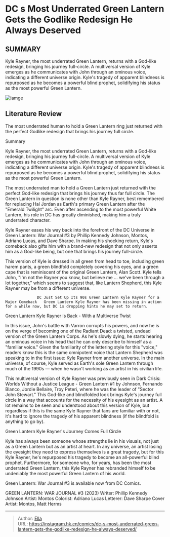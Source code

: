 # DC s Most Underrated Green Lantern Gets the Godlike Redesign He Always Deserved


## SUMMARY 



  Kyle Rayner, the most underrated Green Lantern, returns with a God-like redesign, bringing his journey full-circle.   A multiversal version of Kyle emerges as he communicates with John through an ominous voice, indicating a different universe origin.   Kyle&#39;s tragedy of apparent blindness is repurposed as he becomes a powerful blind prophet, solidifying his status as the most powerful Green Lantern.  

![iamge](https://static1.srcdn.com/wordpress/wp-content/uploads/2023/01/green-lanterns-under-attacks.jpg)

## Literature Review

The most underrated human to hold a Green Lantern ring just returned with the perfect Godlike redesign that brings his journey full circle.





Summary

  Kyle Rayner, the most underrated Green Lantern, returns with a God-like redesign, bringing his journey full-circle.   A multiversal version of Kyle emerges as he communicates with John through an ominous voice, indicating a different universe origin.   Kyle&#39;s tragedy of apparent blindness is repurposed as he becomes a powerful blind prophet, solidifying his status as the most powerful Green Lantern.  







The most underrated man to hold a Green Lantern just returned with the perfect God-like redesign that brings his journey thus far full circle. The Green Lantern in question is none other than Kyle Rayner, best remembered for replacing Hal Jordan as Earth&#39;s primary Green Lantern after the &#34;Emerald Twilight&#34; arc. Even after ascending to the most powerful White Lantern, his role in DC has greatly diminished, making him a truly underrated character.

Kyle Rayner eases his way back into the forefront of the DC Universe in Green Lantern: War Journal #3 by Phillip Kennedy Johnson, Montos, Adriano Lucas, and Dave Sharpe. In making his shocking return, Kyle&#39;s comeback also gifts him with a brand-new redesign that not only asserts him as a God-like being, but one that brings his journey full-circle.

          




This version of Kyle is dressed in all green from head to toe, including green harem pants, a green blindfold completely covering his eyes, and a green cape that is reminiscent of the original Green Lantern, Alan Scott. Kyle tells John, &#34;I&#39;m not the Rayner you know, but believe me ... we&#39;ve been through a lot together,&#34; which seems to suggest that, like Lantern Shepherd, this Kyle Rayner may be from a different universe.

                  DC Just Set Up Its 90s Green Lantern Kyle Rayner for a Major Comeback   Green Lantern Kyle Rayner has been missing in action for a while now, but DC is dropping hints he may set to return.   


 Green Lantern Kyle Rayner is Back - With a Multiverse Twist 
          

In this issue, John&#39;s battle with Varron corrupts his powers, and now he is on the verge of becoming one of the Radiant Dead: a twisted, undead version of the Green Lantern Corps. As he&#39;s slowly dying, he starts hearing an ominous voice in his head that he can only describe to himself as a &#34;familiar voice.&#34; Given the familiarity of the lettering style for this &#34;voice,&#34; readers know this is the same omnipotent voice that Lantern Shepherd was speaking to in the first issue: Kyle Rayner from another universe. In the main universe, of course, Kyle served as Earth&#39;s sole Green Lantern through much of the 1990s — when he wasn&#39;t working as an artist in his civilian life.




This multiversal version of Kyle Rayner was previously seen in Dark Crisis: Worlds Without a Justice League - Green Lantern #1 by Johnson, Fernando Blanco, Jordie Bellaire, Troy Peteri, where he was the leader of &#34;Sector John Stewart.&#34; This God-like and blindfolded look brings Kyle&#39;s journey full circle in a way that accounts for the necessity of his eyesight as an artist. A lot remains to be seen and understood about this version of Kyle, but regardless if this is the same Kyle Rayner that fans are familiar with or not, it&#39;s hard to ignore the tragedy of his apparent blindness (if the blindfold is anything to go by).



 Green Lantern Kyle Rayner&#39;s Journey Comes Full Circle 
          

Kyle has always been someone whose strengths lie in his visuals, not just as a Green Lantern but as an artist at heart. In any universe, an artist losing the eyesight they need to express themselves is a great tragedy, but for this Kyle Rayner, he&#39;s repurposed his tragedy to become an all-powerful blind prophet. ​​​​​​​Furthermore, for someone who, for years, has been the most underrated Green Lantern, this Kyle Rayner has rebranded himself to be undeniably the most powerful Green Lantern of his world.






Green Lantern: War Journal #3 is available now from DC Comics.




 GREEN LANTERN: WAR JOURNAL #3 (2023)                  Writer: Phillip Kennedy Johnson   Artist: Montos   Colorist: Adriano Lucas   Letterer: Dave Sharpe   Cover Artist: Montos, Matt Herms      




---

> Author: [Ella](https://instagram.hk.cn/)  
> URL: https://instagram.hk.cn/comics/dc-s-most-underrated-green-lantern-gets-the-godlike-redesign-he-always-deserved/  

